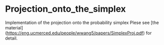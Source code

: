 # Projection_onto_the_simplex
Implementation of the projection onto the probability simplex
Plese see [the material] (https://eng.ucmerced.edu/people/wwang5/papers/SimplexProj.pdf) for detail.
